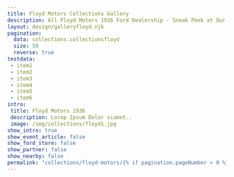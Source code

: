 ```yaml
---
title: Floyd Motors Collections Gallery
description: All Floyd Motors 1936 Ford Dealership - Sneak Peek at Our Collections
layout: design/galleryfloyd.njk
pagination:
  data: collections.collectionsfloyd
  size: 50
  reverse: true
testdata:
 - item1
 - item2
 - item3
 - item4
 - item5
 - item6
intro:
 title: Floyd Motors 1936
 description: Lorep Ipsum Dolor siamet..
 image: /img/collections/floyd1.jpg
show_intro: true
show_event_article: false
show_ford_store: false
show_partner: false
show_nearby: false
permalink: "collections/floyd-motors/{% if pagination.pageNumber > 0 %}page-{{ pagination.pageNumber + 1 }}/{% endif %}index.html"
---
```


